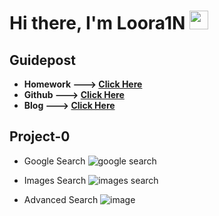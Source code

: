# Hi there, I'm Loora1N <img src="https://raw.githubusercontent.com/MartinHeinz/MartinHeinz/master/wave.gif" width="30px">

## Guidepost

- **Homework  --->  [Click Here](https://web-dut-2022fall.github.io/project-0-Loora1N/project-0-Loora1N/)**
- **Github  --->  [Click Here](https://github.com/Loora1N)**
- **Blog  --->  [Click Here](https://loora1n.github.io/)**

## Project-0

- Google Search
![google search](https://user-images.githubusercontent.com/102774816/202665049-21e7a230-0d60-4a2b-a17f-dfae64d9c123.png)

- Images Search
![images search](https://user-images.githubusercontent.com/102774816/202665100-9a1d5d8d-afff-4e3c-b60a-a3a6687942e9.png)

- Advanced Search
![image](https://user-images.githubusercontent.com/102774816/202699264-e9828b6a-834d-4eb0-b96f-70643d36a40c.png)


